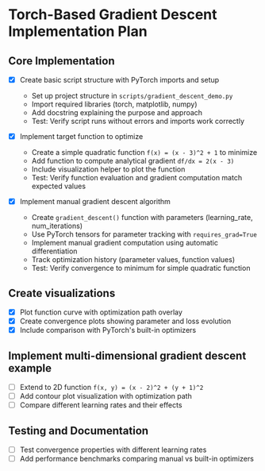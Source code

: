 # Torch-Based Gradient Descent Implementation Plan

## Core Implementation

- [x] Create basic script structure with PyTorch imports and setup
  - Set up project structure in `scripts/gradient_descent_demo.py`
  - Import required libraries (torch, matplotlib, numpy)
  - Add docstring explaining the purpose and approach
  - Test: Verify script runs without errors and imports work correctly

- [x] Implement target function to optimize
  - Create a simple quadratic function `f(x) = (x - 3)^2 + 1` to minimize
  - Add function to compute analytical gradient `df/dx = 2(x - 3)`
  - Include visualization helper to plot the function
  - Test: Verify function evaluation and gradient computation match expected values

- [x] Implement manual gradient descent algorithm
  - Create `gradient_descent()` function with parameters (learning_rate, num_iterations)
  - Use PyTorch tensors for parameter tracking with `requires_grad=True`
  - Implement manual gradient computation using automatic differentiation
  - Track optimization history (parameter values, function values)
  - Test: Verify convergence to minimum for simple quadratic function

## Create visualizations

- [x] Plot function curve with optimization path overlay
- [x] Create convergence plots showing parameter and loss evolution
- [x] Include comparison with PyTorch's built-in optimizers

## Implement multi-dimensional gradient descent example

- [ ] Extend to 2D function `f(x, y) = (x - 2)^2 + (y + 1)^2`
- [ ] Add contour plot visualization with optimization path
- [ ] Compare different learning rates and their effects

## Testing and Documentation

- [ ] Test convergence properties with different learning rates
- [ ] Add performance benchmarks comparing manual vs built-in optimizers

